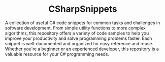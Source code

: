 
<h1 align="center">CSharpSnippets</h1>

A collection of useful C# code snippets for common tasks and challenges in software development. From simple utility functions to more complex algorithms, this repository offers a variety of code samples to help you improve your productivity and solve programming problems faster. Each snippet is well-documented and organized for easy reference and reuse. Whether you're a beginner or an experienced developer, this repository is a valuable resource for your C# programming needs.
